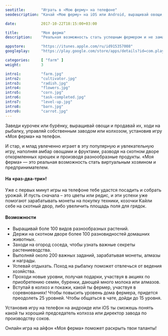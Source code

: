 ```yaml
---
seotitle:		"Играть в «Мою ферму» на телефоне"
seodescription:	"Качай «Мою ферму» на iOS или Android, выращивай овощи, веди домашнее хозяйство, создай свой колхоз и стань состоятельным фермером."

date:			2017-10-22T18:15:00+03:00

title:			"Моя ферма"
description:	"Реальная возможность стать успешным фермером и не замарать руки"

appstore:		"https://itunes.apple.com/ru/id915357008"
googleplay:		"https://play.google.com/store/apps/details?id=com.playtox.mf"

categories:		[ "farm" ]
weight:			3

intro1:			"farm.jpg"
intro2:			"cultivator.jpg"
intro3:			"radish.jpg"
intro4:			"flowers.jpg"
intro5:			"corn.jpg"
intro6:			"task-completed.jpg"
intro7:			"level-up.jpg"
intro8:			"barn.jpg"
intro9:			"carrot.jpg"
---
```

Заведи курочек или бурёнку, выращивай овощи и продавай их, ходи на рыбалку, управляй собственным заводом или колхозом, установив игру «Моя ферма» на телефон.  

И стар, и млад увлеченно играет в эту популярную и увлекательную игру, наполняя амбар овощами и фруктами, разводя на скотном дворе откормленных хрюшек и производя разнообразные продукты. «Моя ферма» — это реальная возможность стать виртуальным хозяином и предпринимателем.

#### На «раз-два-три»!

Уже с первых минут игры на телефоне тебе удастся посадить и собрать урожай. И пусть сначала – это цветы или редис, и эти успехи уже помогают зарабатывать монеты на покупку техники, козочки Кайли себе на скотный двор, либо увеличить площадь поля для грядок.

#### Возможности

- Выращивай боле 100 видов разнообразных растений.
- Держи на скотном дворе более 100 разновидностей домашних животных.
- Заходи на огород соседа, чтобы узнать важные секреты растениеводства.
- Выполняй около 200 важных заданий, зарабатывая монеты, алмазы и награды.
- Успевай отдыхать. Поход на рыбалку поможет отвлечься от ведения хозяйства.
- Проходи новые уровни, получая подарки, участвуя в акциях по приобретению семян, буренки, дающей много молока или алмазов.
- Вступай в колхоз и покажи, какой ты фермер, участвуя в соревнованиях!
Чтобы повысить уровень дома фермера, придется преодолеть 25 уровней.
Чтобы общаться в чате, дойди до 15 уровня.

Установив игру на телефон на андроиде или iOS ты сможешь понять какой ты хороший председатель колхоза или директор завода по производству соков.

Онлайн игра на айфон «Моя ферма» поможет раскрыть твои таланты!